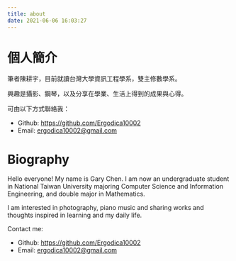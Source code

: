 ```yaml
---
title: about
date: 2021-06-06 16:03:27
---
```

# 個人簡介

筆者陳耕宇，目前就讀台灣大學資訊工程學系，雙主修數學系。

興趣是攝影、鋼琴，以及分享在學業、生活上得到的成果與心得。

可由以下方式聯絡我：

* Github: https://github.com/Ergodica10002
* Email: ergodica10002@gmail.com

# Biography

Hello everyone! My name is Gary Chen. I am now an undergraduate student in National Taiwan University majoring Computer Science and Information Engineering, and double major in Mathematics.

I am interested in photography, piano music and sharing works and thoughts inspired in learning and my daily life.

Contact me:
* Github: https://github.com/Ergodica10002
* Email: ergodica10002@gmail.com